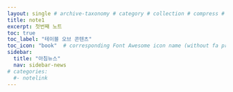 ```yaml
---
layout: single # archive-taxonomy # category # collection # compress # default # home # posts # tag # splash # search # single
title: note1
excerpt: 첫번째 노트
toc: true
toc_label: "테이블 오브 콘텐츠"
toc_icon: "book"  # corresponding Font Awesome icon name (without fa prefix)
sidebar:
  title: "아침뉴스"
  nav: sidebar-news
# categories:
  #- notelink
---
```

